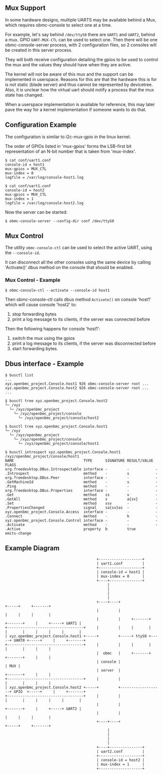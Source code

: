 ## Mux Support

In some hardware designs, multiple UARTS may be available behind a Mux, which
requires obmc-console to select one at a time.

For example, let's say behind `/dev/ttyS0` there are `UART1` and `UART2`, behind
a mux. GPIO `UART-MUX-CTL` can be used to select one. Then there will be one
obmc-console-server process, with 2 configuration files, so 2 consoles will be
created in this server process.

They will both receive configuration detailing the gpios to be used to control
the mux and the values they should have when they are active.

The kernel will not be aware of this mux and the support can be implemented in
userspace. Reasons for this are that the hardware this is for is not static
(blade server) and thus cannot be represented by devicetree. Also, it is unclear
how the virtual uart should notify a process that the mux state has changed.

When a userspace implementation is available for reference, this may later pave
the way for a kernel implementation if someone wants to do that.

## Configuration Example

The configuration is similar to i2c-mux-gpio in the linux kernel.

The order of GPIOs listed in 'mux-gpios' forms the LSB-first bit representation
of an N-bit number that is taken from 'mux-index'.

```
$ cat conf/uart1.conf
console-id = host1
mux-gpios = MUX_CTL
mux-index = 0
logfile = /var/log/console-host1.log

$ cat conf/uart1.conf
console-id = host2
mux-gpios = MUX_CTL
mux-index = 1
logfile = /var/log/console-host2.log
```

Now the server can be started:

```
$ obmc-console-server --config-dir conf /dev/ttyS0
```

## Mux Control

The utility `obmc-console-ctl` can be used to select the active UART, using the
`--console-id`.

It can disconnect all the other consoles using the same device by calling
'Activate()' dbus method on the console that should be enabled.

### Mux Control - Example

```
$ obmc-console-ctl --activate --console-id host1
```

Then obmc-console-ctl calls dbus method `Activate()` on console 'host1' which
will cause console 'host2' to:

1. stop forwarding bytes
2. print a log message to its clients, if the server was connected before

Then the following happens for console 'host1':

1. switch the mux using the gpios
2. print a log message to its clients, if the server was disconnected before
3. start forwarding bytes.

## Dbus interface - Example

```
$ busctl list
...
xyz.openbmc_project.Console.host1 926 obmc-console-server root ...
xyz.openbmc_project.Console.host2 926 obmc-console-server root ...
...

$ busctl tree xyz.openbmc_project.Console.host2
└─ /xyz
  └─ /xyz/openbmc_project
    └─ /xyz/openbmc_project/console
      └─ /xyz/openbmc_project/console/host2

$ busctl tree xyz.openbmc_project.Console.host1
└─ /xyz
  └─ /xyz/openbmc_project
    └─ /xyz/openbmc_project/console
      └─ /xyz/openbmc_project/console/host1

$ busctl introspect xyz.openbmc_project.Console.host1 /xyz/openbmc_project/console/host1
NAME                                TYPE      SIGNATURE RESULT/VALUE FLAGS
org.freedesktop.DBus.Introspectable interface -         -            -
.Introspect                         method    -         s            -
org.freedesktop.DBus.Peer           interface -         -            -
.GetMachineId                       method    -         s            -
.Ping                               method    -         -            -
org.freedesktop.DBus.Properties     interface -         -            -
.Get                                method    ss        v            -
.GetAll                             method    s         a{sv}        -
.Set                                method    ssv       -            -
.PropertiesChanged                  signal    sa{sv}as  -            -
xyz.openbmc_project.Console.Access  interface -         -            -
.Connect                            method    -         h            -
xyz.openbmc_project.Console.Control interface -         -            -
.Activate                           method    -         -            -
.Active                             property  b         true         emits-change
```

## Example Diagram

```
                                          +--------------------+
                                          | uart1.conf         |
                                          +--------------------+
                                          | console-id = host1 |
                                          | mux-index = 0      |
                                          +----+---------------+
                                               |
                                               |
                                               |
                                               |
                                          +----+----+                                 +-----+     +-------+
                                          |         |                                 |     |     |       |
                                          |         |     +-------+     +-------+     |     +-----+ UART1 |
+-----------------------------------+     |         |     |       |     |       |     |     |     |       |
| xyz.openbmc_project.Console.host1 +-----+         +-----+ ttyS0 +-----+ UART0 +-----+     |     +-------+
+-----------------------------------+     |         |     |       |     |       |     |     |
                                          |  obmc   |     +-------+     +-------+     |     |
                                          | console |                                 | MUX |
                                          | server  |                   +-------+     |     |
+-----------------------------------+     |         |                   |       |     |     |
| xyz.openbmc_project.Console.host2 +-----+         +-------------------+ GPIO  +-----+     |     +-------+
+-----------------------------------+     |         |                   |       |     |     |     |       |
                                          |         |                   +-------+     |     +-----+ UART2 |
                                          |         |                                 |     |     |       |
                                          +----+----+                                 +-----+     +-------+
                                               |
                                               |
                                               |
                                               |
                                          +----+---------------+
                                          | uart2.conf         |
                                          +--------------------+
                                          | console-id = host2 |
                                          | mux-index = 1      |
                                          +--------------------+
```
